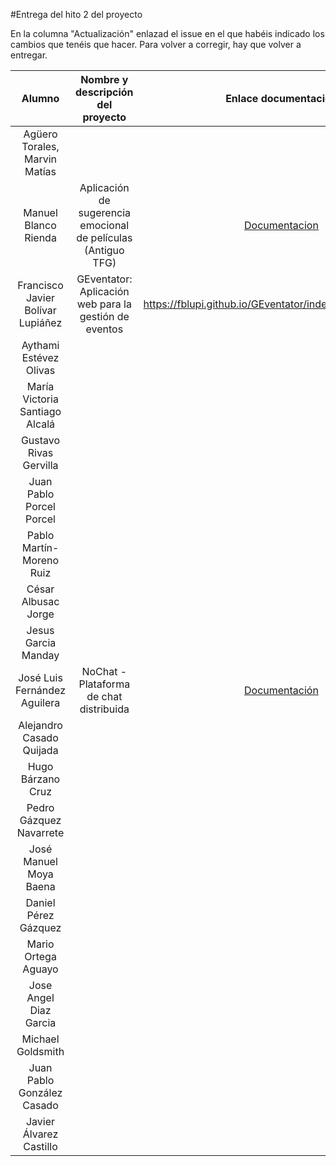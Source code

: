 #Entrega del hito 2 del proyecto

En la columna "Actualización" enlazad el issue en el que habéis
indicado los cambios que tenéis que hacer. Para volver a corregir, hay
que volver a entregar.

| Alumno  | Nombre y descripción del proyecto  | Enlace documentación| Enlace a proyecto | Actualización |
|:-:|:-:|:-:|:-:|:-:|
|Agüero Torales, Marvin Matías ||||
|Manuel Blanco Rienda|Aplicación de sugerencia emocional de películas (Antiguo TFG)|[Documentacion](https://github.com/manuelbr/Proyecto_CC/blob/master/README.md)|[Enlace a Proyecto](https://github.com/manuelbr/Proyecto_CC)|
| Francisco Javier Bolívar Lupiáñez | GEventator: Aplicación web para la gestión de eventos | https://fblupi.github.io/GEventator/index#provisionamiento | https://github.com/fblupi/GEventator |  |
| Aythami Estévez Olivas | |||
| María Victoria Santiago Alcalá | |||
|Gustavo Rivas Gervilla||||
| Juan Pablo Porcel Porcel ||||
| Pablo Martín-Moreno Ruiz ||||
| César Albusac Jorge ||||
| Jesus Garcia Manday ||||
|José Luis Fernández Aguilera|NoChat - Plataforma de chat distribuida|[Documentación](https://okynos.github.io/ProyectoCC/)|[Nochat](https://github.com/okynos/ProyectoCC)||
|Alejandro Casado Quijada||||
|Hugo Bárzano Cruz||||
|Pedro Gázquez Navarrete ||||
| José Manuel Moya Baena  | |||
| Daniel Pérez Gázquez  ||||
| Mario Ortega Aguayo  | |||
|Jose Angel Diaz Garcia | |||
| Michael Goldsmith ||||
| Juan Pablo González Casado ||||
| Javier Álvarez Castillo ||||

